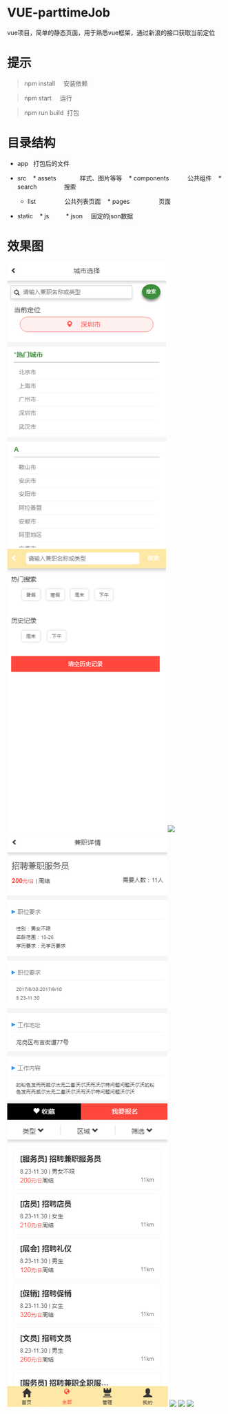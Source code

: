 # VUE-parttimeJob
vue项目，简单的静态页面，用于熟悉vue框架，通过新浪的接口获取当前定位

# 提示

>  npm install     安装依赖

>  npm start      运行

>  npm run build  打包


# 目录结构
* app   打包后的文件
* src
    *  assets                样式、图片等等
    *  components            公共组件
    *  search                搜索
    *  list                  公共列表页面
    *  pages                 页面                

* static
    *  js       
    *  json     固定的json数据


# 效果图

![](https://github.com/Ercyao/Job-VUE/blob/master/img/0-1.png)
![](https://github.com/Ercyao/Job-VUE/blob/master/img/0-2.png)
![](https://github.com/Ercyao/Job-VUE/blob/master/img/1-1.jpg)
![](https://github.com/Ercyao/Job-VUE/blob/master/img/1-2.png)
![](https://github.com/Ercyao/Job-VUE/blob/master/img/2-1.png)
![](https://github.com/Ercyao/Job-VUE/blob/master/img/4-1.jpg)
![](https://github.com/Ercyao/Job-VUE/blob/master/img/4-2.jpg)
![](https://github.com/Ercyao/Job-VUE/blob/master/img/4-3.jpg)




